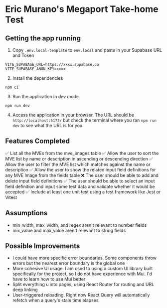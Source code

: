# Eric Murano's Megaport Take-home Test

## Getting the app running

 1. Copy `.env.local-template` to `env.local` and paste in your Supabase URL and Token
   ```
   VITE_SUPABASE_URL=https://xxxx.supabase.co
   VITE_SUPABASE_ANON_KEY=xxxx

   ```
 2. Install the dependencies
   ```shell
   npm ci
   ```

 3. Run the application in dev mode
   ```shell
   npm run dev
   ```

 4. Access the application in your browser. The URL should be `http://localhost:5173/` but check the terminal where you ran `npm run dev` to see what the URL is for you.


## Features Completed

✅ List all the MVEs from the mve_images table
✅ Allow the user to sort the MVE list by name or description in ascending or descending direction
✅ Allow the user to filter the MVE list which matches against the name or description
✅ Allow the user to show the related input field definitions for any MVE Image from the fields table
❌ The user should be able to add and delete input field definitions
✅ The user should be able to select an input field definition and input some test data and validate whether it would be accepted
✅ Include at least one unit test using a test framework like Jest or Vitest

## Assumptions

 - min_width, max_width, and regex aren't relevant to number fields
 - mix_value and max_value aren't relevant to string fields

## Possible Improvements

 - I could have more specific error boundaries. Some components throw errors but the nearest error boundary is the global one
 - More cohesive UI usage. I am used to using a custom UI library built specifically for the project, so I do not have experience with Mui. I'd have to learn how to use Mui better
 - Split everything u into pages, using React Router for routing and URL deep linking
 - User-triggered reloading. Right now React Query will automatically refetch when a query's stale time elapses
